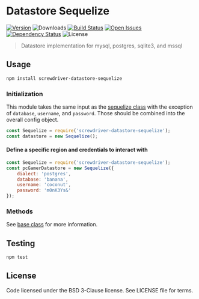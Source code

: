 # Datastore Sequelize
[![Version][npm-image]][npm-url] ![Downloads][downloads-image] [![Build Status][status-image]][status-url] [![Open Issues][issues-image]][issues-url] [![Dependency Status][daviddm-image]][daviddm-url] ![License][license-image]

> Datastore implementation for mysql, postgres, sqlite3, and mssql

## Usage

```bash
npm install screwdriver-datastore-sequelize
```

### Initialization

This module takes the same input as the [sequelize class](http://docs.sequelizejs.com/en/latest/api/sequelize/) with the exception of `database`, `username`, and `password`.  Those should be combined into the overall config object.

```js
const Sequelize = require('screwdriver-datastore-sequelize');
const datastore = new Sequelize();
```

#### Define a specific region and credentials to interact with

```js
const Sequelize = require('screwdriver-datastore-sequelize');
const pcGamerDatastore = new Sequelize({
    dialect: 'postgres',
    database: 'banana',
    username: 'coconut',
    password: 'm0nK3Ys&'
});
```

### Methods

See [base class](https://github.com/screwdriver-cd/datastore-base) for more information.

## Testing

```bash
npm test
```

## License

Code licensed under the BSD 3-Clause license. See LICENSE file for terms.

[npm-image]: https://img.shields.io/npm/v/screwdriver-datastore-sequelize.svg
[npm-url]: https://npmjs.org/package/screwdriver-datastore-sequelize
[downloads-image]: https://img.shields.io/npm/dt/screwdriver-datastore-sequelize.svg
[license-image]: https://img.shields.io/npm/l/screwdriver-datastore-sequelize.svg
[issues-image]: https://img.shields.io/github/issues/screwdriver-cd/screwdriver.svg
[issues-url]: https://github.com/screwdriver-cd/screwdriver/issues
[status-image]: https://cd.screwdriver.cd/pipelines/26/badge
[status-url]: https://cd.screwdriver.cd/pipelines/26
[daviddm-image]: https://david-dm.org/screwdriver-cd/datastore-sequelize.svg?theme=shields.io
[daviddm-url]: https://david-dm.org/screwdriver-cd/datastore-sequelize
